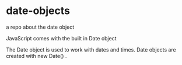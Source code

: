 # date-objects

a repo about the date object

JavaScript comes with the built in Date object 

The Date object is used to work with dates and times. Date objects are created with new Date() . 
